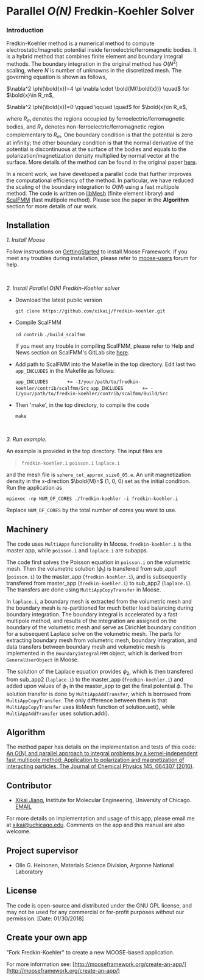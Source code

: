 ﻿# Parallel *O(N)* Fredkin-Koehler Solver

### Introduction

Fredkin-Koehler method is a numerical method to compute electrostatic/magnetic potential inside ferroelectric/ferromagnetic bodies. It is a hybrid method that combines finite element and boundary integral methods. The boundary integration in the original method has $O(N^2)$ scaling, where $N$ is number of unknowns in the discretized mesh. The governing equation is shown as follows,

$\nabla^2 \phi(\bold{x})=4 \pi \nabla \cdot \bold{M(\bold{x})} \quad$ for $\bold{x}\in R_m$,

$\nabla^2 \phi(\bold{x})=0 \qquad \qquad \quad$ for $\bold{x}\in R_e$,

where $R_m$ denotes the regions occupied by ferroelectric/ferromagnetic bodies, and $R_e$ denotes non-ferroelectric/ferromagnetic region complementary to $R_m$. One boundary condition is that the potential is zero at infinity; the other boundary condition is that the normal derivative of the potential is discontinuous at the surface of the bodies and equals to the polarization/magnetization density multiplied by normal vector at the surface. More details of the method can be found in the original paper [here](http://ieeexplore.ieee.org/document/106342/).

In a recent work, we have developed a parallel code that further improves the computational efficiency of the method. In particular, we have reduced the scaling of the boundary integration to $O(N)$ using a fast multipole method. The code is written on [libMesh](http://libmesh.github.io/) (finite element library) and [ScalFMM](https://gitlab.inria.fr/solverstack/ScalFMM) (fast multipole method). Please see the paper in the **Algorithm** section for more details of our work.


## Installation

*1. Install Moose*

Follow instructions on [GettingStarted](http://mooseframework.org/getting-started/) to install Moose Framework. If you meet any troubles during installation, please refer to [moose-users](https://groups.google.com/forum/#!forum/moose-users) forum for help.


<br>

*2. Install Parallel O(N) Fredkin-Koehler solver*

- Download the latest public version

    `git clone https://github.com/xikaij/fredkin-koehler.git`

- Compile ScalFMM

   `cd contrib`
   `./build_scalfmm`

    If you meet any trouble in compiling ScalFMM, please refer to Help and News section on ScalFMM's GitLab site [here](https://gitlab.inria.fr/solverstack/ScalFMM).

- Add path to ScalFMM into the Makefile in the top directory. Edit last two `app_INCLUDES` in the Makefile as follows:
 
    `app_INCLUDES       += -I/your/path/to/fredkin-koehler/contrib/scalfmm/Src`
    `app_INCLUDES       += -I/your/path/to/fredkin-koehler/contrib/scalfmm/Build/Src`

- Then 'make', in the top directory, to compile the code

   `make`


<br>

*3. Run example.*

An example is provided in the top directory. The input files are 

> `fredkin-koehler.i`
> `poisson.i`
> `laplace.i`

and the mesh file is `sphere_tet_approx_size0_05.e`. An unit magnetization density in the x-direction $\bold{M}=$ (1, 0, 0) set as the initial condition. Run the application as

`mpiexec -np NUM_OF_CORES ./fredkin-koehler -i fredkin-koehler.i`

Replace `NUM_OF_CORES` by the total number of cores you want to use.


## Machinery

The code uses `MultiApps` functionality in Moose. `fredkin-koehler.i` is the master app, while `poisson.i` and `laplace.i` are subapps.

The code first solves the Poisson equation in `poisson.i` on the volumetric mesh. Then the volumetric solution ($\phi_1$) is transfered from sub_app1 (`poisson.i`) to the master_app (`fredkin-koehler.i`), and is subsequently transfered from master_app (`fredkin-koehler.i`) to sub_app2 (`laplace.i`). The transfers are done using `MultiAppCopyTransfer` in Moose.

In `laplace.i`, a boundary mesh is extracted from the volumetric mesh and the boundary mesh is re-partitioned for much better load balancing during boundary integration. The boundary integral is accelerated by a fast multipole method, and results of the integration are assigned on the boundary of the volumetric mesh and serve as Dirichlet boundary condition for a subsequent Laplace solve on the volumetric mesh. The parts for extracting boundary mesh from volumetric mesh, boundary integration, and data transfers between boundary mesh and volumetric mesh is implemented in the `BoundaryIntegralFMM` object, which is derived from `GeneralUserObject` in Moose. 

The solution of the Laplace equation provides $\phi_2$, which is then transfered from sub_app2 (`laplace.i`) to the master_app (`fredkin-koehler.i`) and added upon values of $\phi_1$ in the master_app to get the final potential $\phi$. The solution transfer is done by `MultiAppAddTransfer`, which is borrowed from `MultiAppCopyTransfer`. The only difference between them is that `MultiAppCopyTransfer` uses libMesh function of solution.set(), while `MultiAppAddTransfer` uses solution.add().



## Algorithm

The method paper has details on the implementation and tests of this code: [An O(N) and parallel approach to integral problems by a kernel-independent fast multipole method: Application to polarization and magnetization of interacting particles. The Journal of Chemical Physics 145, 064307 (2016)](http://aip.scitation.org/doi/10.1063/1.4960436).



**Contributor**
-------------------------------------------

 - [Xikai Jiang](https://www.researchgate.net/profile/Xikai_Jiang), Institute for Molecular Engineering, University of Chicago. [EMAIL](xikai@uchicago.edu)


For more details on implementation and usage of this app, please email me at xikai@uchicago.edu. Comments on the app and this manual are also welcome.


**Project supervisor**
------

 - Olle G. Heinonen, Materials Science Division, Argonne National Laboratory


**License**
-------------------------------------------
The code is open-source and distributed under the GNU GPL license, and may not be used for any commercial or for-profit purposes without our permission. [Date: 01/30/2018]



## Create your own app

"Fork Fredkin-Koehler" to create a new MOOSE-based application.

For more information see: [http://mooseframework.org/create-an-app/](http://mooseframework.org/create-an-app/)


